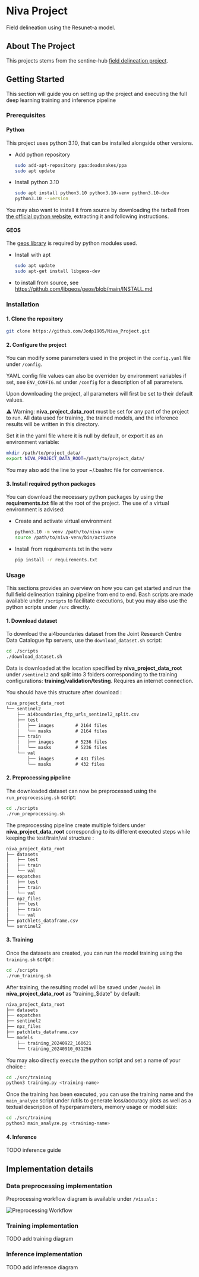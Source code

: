 # Niva Project

Field delineation using the Resunet-a model.

## About The Project

This projects stems from the sentine-hub [field delineation project](https://github.com/sentinel-hub/field-delineation).

## Getting Started

This section will guide you on setting up the project and executing the full deep learning training and inference pipeline

### Prerequisites

#### Python

This project uses python 3.10, that can be installed alongside other versions.

* Add python repository

  ```sh
  sudo add-apt-repository ppa:deadsnakes/ppa
  sudo apt update
  ```

* Install python 3.10

  ```sh
  sudo apt install python3.10 python3.10-venv python3.10-dev
  python3.10 --version
  ```

You may also want to install it from source by downloading the tarball from
[the official python website](https://www.python.org/downloads/release/python-31015/),
extracting it and following instructions.

#### GEOS

The [geos library](https://github.com/libgeos/geos) is required by python modules used.

* Install with apt

  ```sh
  sudo apt update
  sudo apt-get install libgeos-dev
  ```

* to install from source, see <https://github.com/libgeos/geos/blob/main/INSTALL.md>

### Installation

#### 1. Clone the repository

```sh
git clone https://github.com/Jodp1905/Niva_Project.git
```

#### 2. Configure the project

You can modify some parameters used in the project in the `config.yaml` file under `/config`.

YAML config file values can also be overriden by environment variables if set,
see `ENV_CONFIG.md` under `/config` for a description of all parameters.

Upon downloading the project, all parameters will first be set to their default values.

⚠️ Warning: **niva_project_data_root** must be set for any part of the project to run.
All data used for training, the trained models, and the inference results will be written
in this directory.

Set it in the yaml file where it is null by default, or export it as an environment variable:

```sh
mkdir /path/to/project_data/
export NIVA_PROJECT_DATA_ROOT=/path/to/project_data/
```

You may also add the line to your ~/.bashrc file for convenience.

#### 3. Install required python packages

You can download the necessary python packages by using the **requirements.txt** file at
the root of the project. The use of a virtual environment is advised:

* Create and activate virtual environment

  ```sh
  python3.10 -m venv /path/to/niva-venv
  source /path/to/niva-venv/bin/activate
  ```

* Install from requirements.txt in the venv

  ```sh
  pip install -r requirements.txt
  ```

### Usage

This sections provides an overview on how you can get started and run the full field
delineation training pipeline from end to end. Bash scripts are made available under `/scripts`
to facilitate executions, but you may also use the python scripts under `/src` directly.

#### 1. Download dataset

To download the ai4boundaries dataset from the Joint Research Centre Data Catalogue
ftp servers, use the `download_dataset.sh` script:

```sh
cd ./scripts
./download_dataset.sh
```

Data is downloaded at the location specified by **niva_project_data_root** under `/sentinel2`
and split into 3 folders corresponding to the training configurations:
**training/validation/testing**. Requires an internet connection.

You should have this structure after download :

```txt
niva_project_data_root
└── sentinel2
    ├── ai4boundaries_ftp_urls_sentinel2_split.csv
    ├── test
    │   ├── images        # 2164 files
    │   └── masks         # 2164 files
    ├── train
    │   ├── images        # 5236 files
    │   └── masks         # 5236 files
    └── val
        ├── images        # 431 files
        └── masks         # 432 files
```

#### 2. Preprocessing pipeline

The downloaded dataset can now be preprocessed using the `run_preprocessing.sh` script:

```sh
cd ./scripts
./run_preprocessing.sh
```

The preprocessing pipeline create multiple folders under **niva_project_data_root**
corresponding to its different executed steps while keeping the test/train/val structure :

```txt
niva_project_data_root
├── datasets
│   ├── test
│   ├── train
│   └── val
├── eopatches
│   ├── test
│   ├── train
│   └── val
├── npz_files
│   ├── test
│   ├── train
│   └── val
├── patchlets_dataframe.csv
└── sentinel2
```

#### 3. Training

Once the datasets are created, you can run the model training using the `training.sh` script :

```sh
cd ./scripts
./run_training.sh
```

After training, the resulting model will be saved under `/model` in **niva_project_data_root**
as "training_$date" by default:

```txt
niva_project_data_root
├── datasets
├── eopatches
├── sentinel2
├── npz_files
├── patchlets_dataframe.csv
└── models
    ├── training_20240922_160621
    └── training_20240910_031256
```

You may also directly execute the python script and set a name of your choice :

```sh
cd ./src/training
python3 training.py <training-name>
```

Once the training has been executed, you can use the training name and the `main_analyze`
script under /utils to generate loss/accuracy plots as well as a textual description of
hyperparameters, memory usage or model size:

```sh
cd ./src/training
python3 main_analyze.py <training-name>
```

#### 4. Inference

TODO inference guide

## Implementation details

### Data preprocessing implementation

Preprocessing workflow diagram is available under `/visuals` :

![Preprocessing Workflow](visuals/data_preprocess_workflow.png)

### Training implementation

TODO add training diagram

### Inference implementation

TODO add inference diagram
